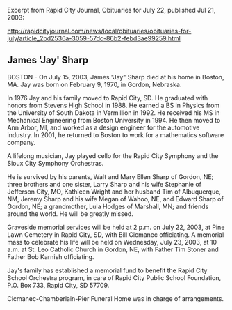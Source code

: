 Excerpt from Rapid City Journal, Obituaries for July 22, published Jul 21, 2003:

http://rapidcityjournal.com/news/local/obituaries/obituaries-for-july/article_2bd2536a-3059-57dc-86b2-febd3ae99259.html

## James 'Jay' Sharp

BOSTON - On July 15, 2003, James "Jay" Sharp died at his home in Boston, MA. Jay was born on February 9, 1970, in Gordon, Nebraska.

In 1976 Jay and his family moved to Rapid City, SD. He graduated with honors from Stevens High School in 1988. He earned a BS in Physics from the University of South Dakota in Vermillion in 1992. He received his MS in Mechanical Engineering from Boston University in 1994. He then moved to Ann Arbor, MI, and worked as a design engineer for the automotive industry. In 2001, he returned to Boston to work for a mathematics software company.

A lifelong musician, Jay played cello for the Rapid City Symphony and the Sioux City Symphony Orchestras.

He is survived by his parents, Walt and Mary Ellen Sharp of Gordon, NE; three brothers and one sister, Larry Sharp and his wife Stephanie of Jefferson City, MO, Kathleen Wright and her husband Tim of Albuquerque, NM, Jeremy Sharp and his wife Megan of Wahoo, NE, and Edward Sharp of Gordon, NE; a grandmother, Lula Hodges of Marshall, MN; and friends around the world. He will be greatly missed.

Graveside memorial services will be held at 2 p.m. on July 22, 2003, at Pine Lawn Cemetery in Rapid City, SD, with Bill Cicmanec officiating. A memorial mass to celebrate his life will be held on Wednesday, July 23, 2003, at 10 a.m. at St. Leo Catholic Church in Gordon, NE, with Father Tim Stoner and Father Bob Karnish officiating.

Jay's family has established a memorial fund to benefit the Rapid City School Orchestra program, in care of Rapid City Public School Foundation, P.O. Box 733, Rapid City, SD 57709.

Cicmanec-Chamberlain-Pier Funeral Home was in charge of arrangements.
